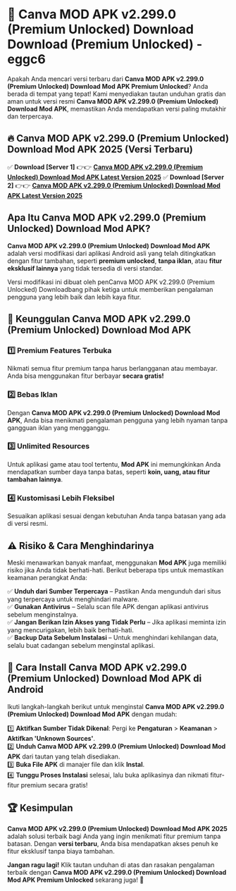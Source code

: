 # 🎯 Canva MOD APK v2.299.0 (Premium Unlocked) Download  Download (Premium Unlocked) -  eggc6

Apakah Anda mencari versi terbaru dari **Canva MOD APK v2.299.0 (Premium Unlocked) Download Mod APK Premium Unlocked**? Anda berada di tempat yang tepat! Kami menyediakan tautan unduhan gratis dan aman untuk versi resmi **Canva MOD APK v2.299.0 (Premium Unlocked) Download Mod APK**, memastikan Anda mendapatkan versi paling mutakhir dan terpercaya.

## 🔥 Canva MOD APK v2.299.0 (Premium Unlocked) Download Mod APK 2025 (Versi Terbaru)

✅ **Download [Server 1]** 👉👉 [**Canva MOD APK v2.299.0 (Premium Unlocked) Download Mod APK Latest Version 2025**](https://momento.my/?title=Canva_MOD_APK_v2.299.0_(Premium_Unlocked)_Download)  
✅ **Download [Server 2]** 👉👉 [**Canva MOD APK v2.299.0 (Premium Unlocked) Download Mod APK Latest Version 2025**](https://momento.my/?title=Canva_MOD_APK_v2.299.0_(Premium_Unlocked)_Download)  

## Apa Itu Canva MOD APK v2.299.0 (Premium Unlocked) Download Mod APK?

**Canva MOD APK v2.299.0 (Premium Unlocked) Download Mod APK** adalah versi modifikasi dari aplikasi Android asli yang telah ditingkatkan dengan fitur tambahan, seperti **premium unlocked**, **tanpa iklan**, atau **fitur eksklusif lainnya** yang tidak tersedia di versi standar.

Versi modifikasi ini dibuat oleh penCanva MOD APK v2.299.0 (Premium Unlocked) Downloadbang pihak ketiga untuk memberikan pengalaman pengguna yang lebih baik dan lebih kaya fitur.

## 🎯 Keunggulan Canva MOD APK v2.299.0 (Premium Unlocked) Download Mod APK

### 1️⃣ Premium Features Terbuka
Nikmati semua fitur premium tanpa harus berlangganan atau membayar. Anda bisa menggunakan fitur berbayar **secara gratis!**

### 2️⃣ Bebas Iklan
Dengan **Canva MOD APK v2.299.0 (Premium Unlocked) Download Mod APK**, Anda bisa menikmati pengalaman pengguna yang lebih nyaman tanpa gangguan iklan yang mengganggu.

### 3️⃣ Unlimited Resources
Untuk aplikasi game atau tool tertentu, **Mod APK** ini memungkinkan Anda mendapatkan sumber daya tanpa batas, seperti **koin, uang, atau fitur tambahan lainnya**.

### 4️⃣ Kustomisasi Lebih Fleksibel
Sesuaikan aplikasi sesuai dengan kebutuhan Anda tanpa batasan yang ada di versi resmi.

## ⚠️ Risiko & Cara Menghindarinya

Meski menawarkan banyak manfaat, menggunakan **Mod APK** juga memiliki risiko jika Anda tidak berhati-hati. Berikut beberapa tips untuk memastikan keamanan perangkat Anda:

✅ **Unduh dari Sumber Terpercaya** – Pastikan Anda mengunduh dari situs yang terpercaya untuk menghindari malware.  
✅ **Gunakan Antivirus** – Selalu scan file APK dengan aplikasi antivirus sebelum menginstalnya.  
✅ **Jangan Berikan Izin Akses yang Tidak Perlu** – Jika aplikasi meminta izin yang mencurigakan, lebih baik berhati-hati.  
✅ **Backup Data Sebelum Instalasi** – Untuk menghindari kehilangan data, selalu buat cadangan sebelum menginstal aplikasi.

## 📌 Cara Install Canva MOD APK v2.299.0 (Premium Unlocked) Download Mod APK di Android

Ikuti langkah-langkah berikut untuk menginstal **Canva MOD APK v2.299.0 (Premium Unlocked) Download Mod APK** dengan mudah:

1️⃣ **Aktifkan Sumber Tidak Dikenal**: Pergi ke **Pengaturan** > **Keamanan** > **Aktifkan 'Unknown Sources'**.  
2️⃣ **Unduh Canva MOD APK v2.299.0 (Premium Unlocked) Download Mod APK** dari tautan yang telah disediakan.  
3️⃣ **Buka File APK** di manajer file dan klik **Instal**.  
4️⃣ **Tunggu Proses Instalasi** selesai, lalu buka aplikasinya dan nikmati fitur-fitur premium secara gratis!

## 🏆 Kesimpulan

**Canva MOD APK v2.299.0 (Premium Unlocked) Download Mod APK 2025** adalah solusi terbaik bagi Anda yang ingin menikmati fitur premium tanpa batasan. Dengan **versi terbaru**, Anda bisa mendapatkan akses penuh ke fitur eksklusif tanpa biaya tambahan.

**Jangan ragu lagi!** Klik tautan unduhan di atas dan rasakan pengalaman terbaik dengan **Canva MOD APK v2.299.0 (Premium Unlocked) Download Mod APK Premium Unlocked** sekarang juga! 🚀

